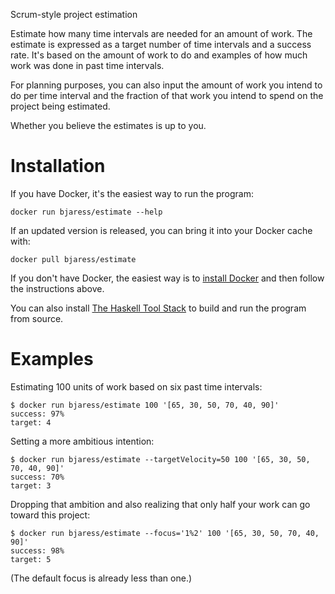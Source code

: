 Scrum-style project estimation

Estimate how many time intervals are needed for an amount of work. The
estimate is expressed as a target number of time intervals and a success rate.
It's based on the amount of work to do and examples of how much work was done
in past time intervals.

For planning purposes, you can also input the amount of work you intend to do
per time interval and the fraction of that work you intend to spend on the
project being estimated.

Whether you believe the estimates is up to you.


# Installation

If you have Docker, it's the easiest way to run the program:

    docker run bjaress/estimate --help

If an updated version is released, you can bring it into your Docker
cache with:

    docker pull bjaress/estimate

If you don't have Docker, the easiest way is to [install Docker][] and then
follow the instructions above.

You can also install [The Haskell Tool Stack][] to build and run the
program from source.

[install Docker]: https://www.docker.com/get-started
[The Haskell Tool Stack]: https://docs.haskellstack.org/en/stable/README/#how-to-install


# Examples

Estimating 100 units of work based on six past time intervals:

    $ docker run bjaress/estimate 100 '[65, 30, 50, 70, 40, 90]'
    success: 97%
    target: 4


Setting a more ambitious intention:

    $ docker run bjaress/estimate --targetVelocity=50 100 '[65, 30, 50, 70, 40, 90]'
    success: 70%
    target: 3


Dropping that ambition and also realizing that only half your work can
go toward this project:

    $ docker run bjaress/estimate --focus='1%2' 100 '[65, 30, 50, 70, 40, 90]'
    success: 98%
    target: 5

(The default focus is already less than one.)
